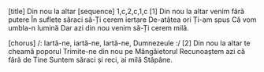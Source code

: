 [title] Din nou la altar
[sequence] 1,c,2,c,1,c
[1]
Din nou la altar venim fără putere
În suflete săraci să-Ți cerem iertare
De-atâtea ori Ți-am spus
Că vom umbla-n lumină
Dar azi din nou venim să-Ți cerem milă.

[chorus]
/: Iartă-ne, iartă-ne,
Iartă-ne, Dumnezeule :/
[2]
Din nou la altar te cheamă poporul
Trimite-ne din nou pe Mângăietorul
Recunoaștem azi că fără de Tine
Suntem săraci și reci, ai milă Stăpâne.

